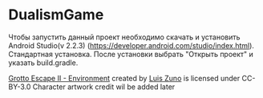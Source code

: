 ﻿# DualismGame

Чтобы запустить данный проект необходимо скачать и установить Android Studio(v 2.2.3) (https://developer.android.com/studio/index.html).
Стандартная установка.
После установки выбрать "Открыть проект" и указать build.gradle.

[Grotto Escape II - Environment](http://opengameart.org/content/grotto-escape-ii-environment) created by [Luis Zuno](http://ansimuz.com) is licensed under CC-BY-3.0
Character artwork credit wil be added later
